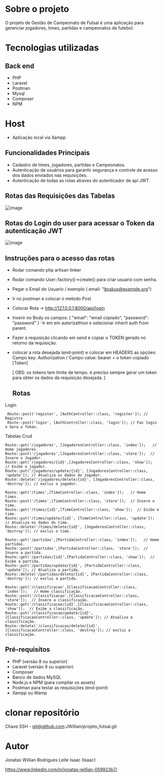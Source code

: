 # Sobre o projeto

O projeto de Gestão de Campeonato de Futsal é uma aplicação para gerenciar jogadores, times, partidas e campeonatos de futebol. 

# Tecnologias utilizadas
## Back end
- PHP
- Laravel
- Postman
- Mysql
- Composer
- NPM

 # Host
  - Aplicação local via Xampp

## Funcionalidades Principais

- Cadastro de times, jogadores, partidas e Campeonatos.
- Autenticação de usuários para garantir segurança e controle de acesso dos dados enviados nas requisições. 
- Autenticação de todas as rotas atraves do autenticador de api JWT.

## Rotas das Requisições das Tabelas

![image](https://github.com/JWillian/projeto_futsal/assets/19697488/cc024952-748f-4b1f-a4ea-2db1fd424f8e)

## Rotas do Login do user para acessar o Token da autenticação JWT

![image](https://github.com/JWillian/projeto_futsal/assets/19697488/6b8d25e9-794a-4491-ac0d-188ea1ecacc1)


## Instruções para o acesso das rotas 

- Rodar comando php artisan tinker
- Rodar comando User::factory()->create() para criar usuario com senha.
- Pegar o Email do Usuario / exemplo  ( email: "lbrakus@example.org")
- Ir no postman e colocar o metodo Post
- Colocar Rota -> http://127.0.0.1:8000/api/login
- Inserir no Body os campos:
   {
   "email": "email copiado",
   "password": "password"
    }
-Ir em em autorizathion e selecionar inherit auth from parent.
- Fazer a requisição clicando em send e copiar o TOKEN gerado no retorno da requisição.
- colocar a rota desejada (end-point)  e colocar em HEADERS as opções:
  Campo key: Authorization     /
  Campo value: bearer + o token copiado [Token]
  
  [ OBS: os tokens tem limite de tempo. é preciso sempre gerar um token para obter os dados da requisição desejada. ]

  ## Rotas

 Login

     Route::post('register', [AuthController::class, 'register']); // Registro 
     Route::post('login', [AuthController::class, 'login']); // Faz login e Gera o Token.

 Tabelas Crud
 
    Route::get('/jogadores', [JogadoresController::class, 'index']);   // Home jogadores.
    Route::post('/jogadores',[JogadoresController::class, 'store']);  // Insere o Jogador.
    Route::get('/jogadores/{id}',[JogadoresController::class, 'show']);  // Exibe o jogador.
    Route::put('/jogadores/update/{id}', [JogadoresController::class, 'update']); // Atualiza os dados do Jogador.
    Route::delete('/jogadores/delete/{id}', [JogadoresController::class, 'destroy']); // exclui o jogador.  

    Route::get('/times',[TimeController::class, 'index']);   // Home times.
    Route::post('/times',[TimeController::class, 'store']);  // Insere o time.
    Route::get('/times/{id}',[TimeController::class, 'show']);  // Exibe o time.
    Route::put('/times/update/{id}', [TimeController::class, 'update']); // Atualiza os dados do time.
    Route::delete('/times/delete/{id}', [JogadoresController::class, 'destroy']); // exclui o time.

    Route::get('/partidas',[PartidaController::class, 'index']);   // Home partidas.
    Route::post('/partidas',[PartidaController::class, 'store']);  // Insere a partida.
    Route::get('/partidas/{id}',[PartidaController::class, 'show']);  // Exibe a partida.
    Route::put('/partidas/update/{id}', [PartidaController::class, 'update']); // Atualiza a partida.
    Route::delete('/partidas/delete/{id}', [PartidaController::class, 'destroy']); // exclui a partida.

    Route::get('/classificacao',[ClassificacaoController::class, 'index']);   // Home classificação.
    Route::post('/classificacao',[ClassificacaoController::class, 'store']);  // Insere a classificação.
    Route::get('/classificacao/{id}',[ClassificacaoController::class, 'show']);  // Exibe a classificação.
    Route::put('/classificacao/update/{id}', [ClassificacaoController::class, 'update']); // Atualiza a classificação.
    Route::delete('/classificacao/delete/{id}', [ClassificacaoController::class, 'destroy']); // exclui a classificação.


## Pré-requisitos

- PHP (versão 8 ou superior)
- Laravel (versão 9 ou superior)
- Composer
- Banco de dados MySQL
- Node.js e NPM (para compilar os assets)
- Postman para testar as requisições (end-point)
- Xampp ou Wamp

# clonar repositório
Chave SSH - git@github.com:JWillian/projeto_futsal.git

# Autor

Jonatas Willian Rodrigues Leite Isaac
(Isaac)

https://www.linkedin.com/in/jonatas-willian-059923b7/

